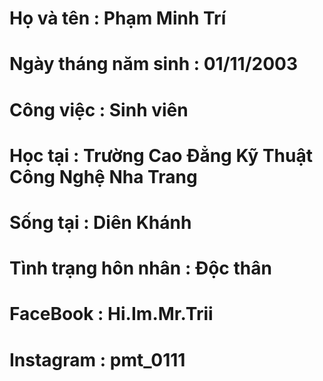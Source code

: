 # Họ và tên          : Phạm Minh Trí
# Ngày tháng năm sinh : 01/11/2003
# Công việc           : Sinh viên
# Học tại             : Trường Cao Đẳng Kỹ Thuật Công Nghệ Nha Trang
# Sống tại            : Diên Khánh
# Tình trạng hôn nhân : Độc thân
# FaceBook            : Hi.Im.Mr.Trii
# Instagram           : pmt_0111
